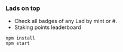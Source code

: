 ### Lads on top

- Check all badges of any Lad by mint or #.
- Staking points leaderboard

```
npm install
npm start
```
